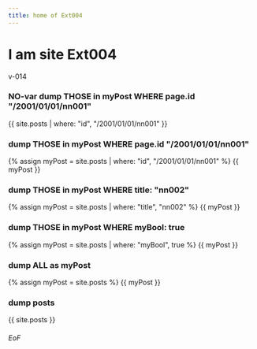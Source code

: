 ```yaml
---
title: home of Ext004
---
```


# I am site Ext004

v-014

### NO-var dump THOSE in myPost WHERE page.id "/2001/01/01/nn001"
{{ site.posts | where: "id", "/2001/01/01/nn001" }}

### dump THOSE in myPost WHERE page.id "/2001/01/01/nn001"
{% assign myPost = site.posts | where: "id", "/2001/01/01/nn001" %}
{{ myPost }}

### dump THOSE in myPost WHERE title: "nn002"
{% assign myPost = site.posts | where: "title", "nn002" %}
{{ myPost }}


### dump THOSE in myPost WHERE myBool: true
{% assign myPost = site.posts | where: "myBool", true %}
{{ myPost }}

### dump ALL as myPost
{% assign myPost = site.posts %}
{{ myPost }}

### dump posts
{{ site.posts }}


###### EoF
